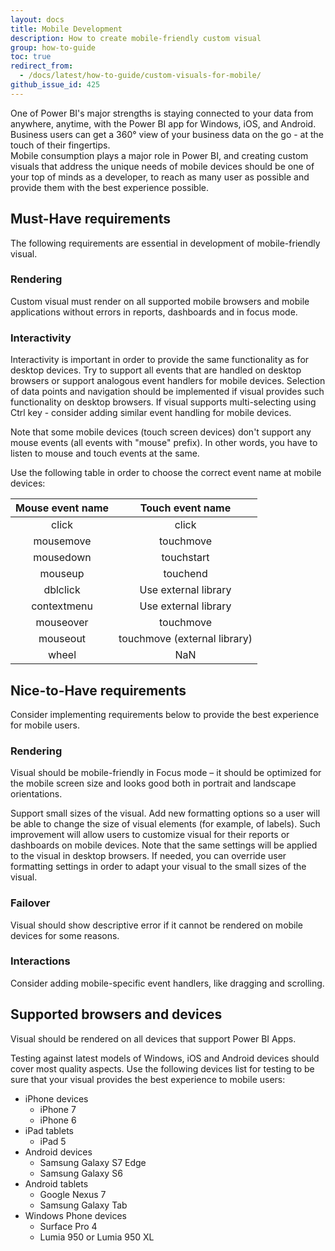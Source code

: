```yaml
---
layout: docs
title: Mobile Development
description: How to create mobile-friendly custom visual
group: how-to-guide
toc: true
redirect_from:
  - /docs/latest/how-to-guide/custom-visuals-for-mobile/
github_issue_id: 425
---
```


One of Power BI's major strengths is staying connected to your data from anywhere, anytime, with the Power BI app for Windows, iOS, and Android. Business users can get a 360° view of your business data on the go - at the touch of their fingertips.  
Mobile consumption plays a major role in Power BI, and creating custom visuals that address the unique needs of mobile devices should be one of your top of minds as a developer, to reach as many user as possible and provide them with the best experience possible.

## Must-Have requirements
The following requirements are essential in development of mobile-friendly visual.

### Rendering
Custom visual must render on all supported mobile browsers and mobile applications without errors in reports, dashboards and in focus mode. 

### Interactivity
Interactivity is important in order to provide the same functionality as for desktop devices. Try to support all events that are handled on desktop browsers or support analogous event handlers for mobile devices. Selection of data points and navigation should be implemented if visual provides such functionality on desktop browsers. If visual supports multi-selecting using Ctrl key - consider adding similar event handling for mobile devices.

Note that some mobile devices (touch screen devices) don't support any mouse events (all events with "mouse" prefix). In other words, you have to listen to mouse and touch events at the same.

Use the following table in order to choose the correct event name at mobile devices:

| Mouse event name | Touch event name |
|:----------------:|:----------------:|
| click | click |
| mousemove | touchmove |
| mousedown | touchstart |
| mouseup | touchend |
| dblclick | Use external library |
| contextmenu | Use external library |
| mouseover | touchmove |
| mouseout | touchmove (external library) |
| wheel | NaN |

## Nice-to-Have requirements
Consider implementing requirements below to provide the best experience for mobile users.

### Rendering
Visual should be mobile-friendly in Focus mode – it should be optimized for the mobile screen size and looks good both in portrait and landscape orientations. 

Support small sizes of the visual.  Add new formatting options so a user will be able to change the size of visual elements (for example, of labels). Such improvement will allow users to customize visual for their reports or dashboards on mobile devices. Note that the same settings will be applied to the visual in desktop browsers. If needed, you can override user formatting settings in order to adapt your visual to the small sizes of the visual.

### Failover
Visual should show descriptive error if it cannot be rendered on mobile devices for some reasons.

### Interactions
Consider adding mobile-specific event handlers, like dragging and scrolling.

## Supported browsers and devices
Visual should be rendered on all devices that support Power BI Apps. 

Testing against latest models of Windows, iOS and Android devices should cover most quality aspects. Use the following devices list for testing to be sure that your visual provides the best experience to mobile users:

*	iPhone devices
    *	iPhone 7
    * iPhone 6
*	iPad tablets
    *	iPad 5
*	Android devices
    *	Samsung Galaxy S7 Edge
    *	Samsung Galaxy S6
*	Android tablets
    *	Google Nexus 7
    *	Samsung Galaxy Tab
*	Windows Phone devices
    *	Surface Pro 4
    * Lumia 950 or Lumia 950 XL